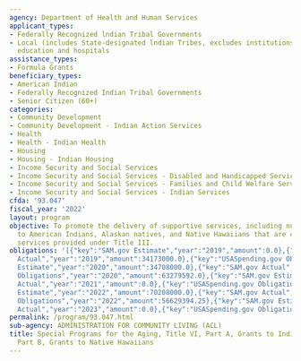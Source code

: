 ```yaml
---
agency: Department of Health and Human Services
applicant_types:
- Federally Recognized lndian Tribal Governments
- Local (includes State-designated lndian Tribes, excludes institutions of higher
  education and hospitals
assistance_types:
- Formula Grants
beneficiary_types:
- American Indian
- Federally Recognized Indian Tribal Governments
- Senior Citizen (60+)
categories:
- Community Development
- Community Development - Indian Action Services
- Health
- Health - Indian Health
- Housing
- Housing - Indian Housing
- Income Security and Social Services
- Income Security and Social Services - Disabled and Handicapped Services
- Income Security and Social Services - Families and Child Welfare Services
- Income Security and Social Services - Indian Services
cfda: '93.047'
fiscal_year: '2022'
layout: program
objective: To promote the delivery of supportive services, including nutrition services,
  to American Indians, Alaskan natives, and Native Hawaiians that are comparable to
  services provided under Title III.
obligations: '[{"key":"SAM.gov Estimate","year":"2019","amount":0.0},{"key":"SAM.gov
  Actual","year":"2019","amount":34173000.0},{"key":"USASpending.gov Obligations","year":"2019","amount":32656722.0},{"key":"SAM.gov
  Estimate","year":"2020","amount":34708000.0},{"key":"SAM.gov Actual","year":"2020","amount":33349024.0},{"key":"USASpending.gov
  Obligations","year":"2020","amount":63279592.0},{"key":"SAM.gov Estimate","year":"2021","amount":33837478.0},{"key":"SAM.gov
  Actual","year":"2021","amount":0.0},{"key":"USASpending.gov Obligations","year":"2021","amount":57889128.0},{"key":"SAM.gov
  Estimate","year":"2022","amount":70208000.0},{"key":"SAM.gov Actual","year":"2022","amount":0.0},{"key":"USASpending.gov
  Obligations","year":"2022","amount":56629394.25},{"key":"SAM.gov Estimate","year":"2023","amount":0.0},{"key":"SAM.gov
  Actual","year":"2023","amount":0.0},{"key":"USASpending.gov Obligations","year":"2023","amount":35697551.75}]'
permalink: /program/93.047.html
sub-agency: ADMINISTRATION FOR COMMUNITY LIVING (ACL)
title: Special Programs for the Aging, Title VI, Part A, Grants to Indian Tribes,
  Part B, Grants to Native Hawaiians
---
```

